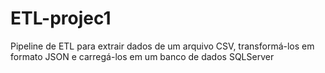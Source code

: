 # ETL-projec1
 Pipeline de ETL para extrair dados de um arquivo CSV, transformá-los em formato JSON e carregá-los em um banco de dados SQLServer
